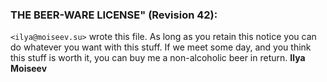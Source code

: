 ### THE BEER-WARE LICENSE" (Revision 42):
`<ilya@moiseev.su>` wrote this file.  As long as you retain this notice you
can do whatever you want with this stuff. If we meet some day, and you think
this stuff is worth it, you can buy me a non-alcoholic beer in return. **Ilya Moiseev**
